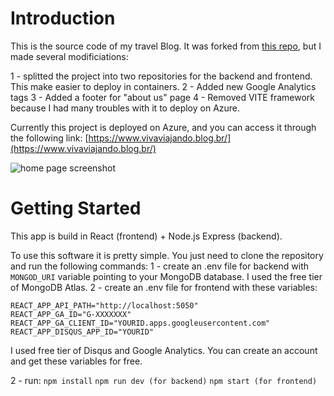 # Introduction 
This is the source code of my travel Blog. It was forked from [this repo](https://github.com/krishnaacharyaa/wanderlust), but I made several modificiations:

1 - splitted the project into two repositories for the backend and frontend. This make easier to deploy in containers.
2 - Added new Google Analytics tags
3 - Added a footer for "about us" page
4 - Removed VITE framework because I had many troubles with it to deploy on Azure.

Currently this project is deployed on Azure, and you can access it through the following link:
[https://www.vivaviajando.blog.br/](https://www.vivaviajando.blog.br/)

![home page screenshot](https://vvstorage13eua.blob.core.windows.net/vv-other/cover-screenshot.png)

# Getting Started
This app is build in React (frontend) + Node.js Express (backend). 

To use this software it is pretty simple. You just need to clone the repository and run the following commands:
1 - create an .env file for backend with `MONGOD_URI` variable pointing to your MongoDB database. I used the free tier of MongoDB Atlas.
2 - create an .env file for frontend with these variables:
```
REACT_APP_API_PATH="http://localhost:5050"
REACT_APP_GA_ID="G-XXXXXXX"
REACT_APP_GA_CLIENT_ID="YOURID.apps.googleusercontent.com"
REACT_APP_DISQUS_APP_ID="YOURID"
```
I used free tier of Disqus and Google Analytics. You can create an account and get these variables for free.

2 - run:
```npm install```
```npm run dev (for backend)```
```npm start (for frontend)```

